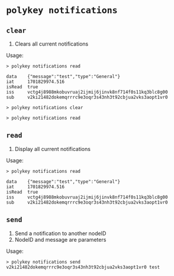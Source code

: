 # `polykey notifications`

## `clear`

1. Clears all current notifications

Usage:

```shell
> polykey notifications read

data    {"message":"test","type":"General"}
iat     1701829974.516
isRead  true
iss     vctg4j8988mkobuvruaj2ijmij6jinvk8nf714f0s11kq3blc8g00
sub     v2ki21482dokemqrrrc9e3oqr3s43nh3t92cbjua2vks3aopt1vr0

> polykey notifications clear

> polykey notifications read
```

## `read`

1. Display all current notifications

Usage:

```shell
> polykey notifications read

data    {"message":"test","type":"General"}
iat     1701829974.516
isRead  true
iss     vctg4j8988mkobuvruaj2ijmij6jinvk8nf714f0s11kq3blc8g00
sub     v2ki21482dokemqrrrc9e3oqr3s43nh3t92cbjua2vks3aopt1vr0

```

## `send`

1. Send a notification to another nodeID
2. NodeID and message are parameters

Usage:

```shell
> polykey notifications send v2ki21482dokemqrrrc9e3oqr3s43nh3t92cbjua2vks3aopt1vr0 test
```
